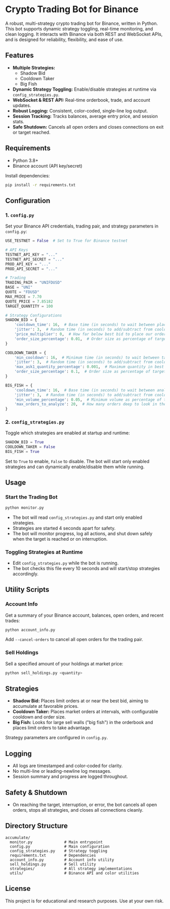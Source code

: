 # Crypto Trading Bot for Binance

A robust, multi-strategy crypto trading bot for Binance, written in Python. This bot supports dynamic strategy toggling, real-time monitoring, and clean logging. It interacts with Binance via both REST and WebSocket APIs, and is designed for reliability, flexibility, and ease of use.

## Features
- **Multiple Strategies:**
  - Shadow Bid
  - Cooldown Taker
  - Big Fish
- **Dynamic Strategy Toggling:** Enable/disable strategies at runtime via `config_strategies.py`.
- **WebSocket & REST API:** Real-time orderbook, trade, and account updates.
- **Robust Logging:** Consistent, color-coded, single-line log output.
- **Session Tracking:** Tracks balances, average entry price, and session stats.
- **Safe Shutdown:** Cancels all open orders and closes connections on exit or target reached.

## Requirements
- Python 3.8+
- Binance account (API key/secret)

Install dependencies:
```bash
pip install -r requirements.txt
```

## Configuration

### 1. `config.py`
Set your Binance API credentials, trading pair, and strategy parameters in `config.py`:

```python
USE_TESTNET = False  # Set to True for Binance testnet

# API Keys
TESTNET_API_KEY = "..."
TESTNET_API_SECRET = "..."
PROD_API_KEY = "..."
PROD_API_SECRET = "..."

# Trading
TRADING_PAIR = "UNIFDUSD"
BASE = "UNI"
QUOTE = "FDUSD"
MAX_PRICE = 7.70
QUOTE_PRICE = 7.85182
TARGET_QUANTITY = 100

# Strategy Configurations
SHADOW_BID = {
    'cooldown_time': 16,  # Base time (in seconds) to wait between placing orders
    'jitter': 3,  # Random time (in seconds) to add/subtract from cooldown for randomization
    'price_multiplier': 0,  # How far below best bid to place our order (0 = same price)
    'order_size_percentage': 0.01,  # Order size as percentage of target (10%)
}

COOLDOWN_TAKER = {
    'min_cooldown': 16,  # Minimum time (in seconds) to wait between taking orders
    'jitter': 3,  # Random time (in seconds) to add/subtract from cooldown for randomization
    'max_ask1_quantity_percentage': 0.001,  # Maximum quantity in best ask as percentage of remaining target (0.1%)
    'order_size_percentage': 0.1,  # Order size as percentage of target (10%)
}

BIG_FISH = {
    'cooldown_time': 16,  # Base time (in seconds) to wait between analyzing orderbook
    'jitter': 3,  # Random time (in seconds) to add/subtract from cooldown for randomization
    'min_volume_percentage': 0.05,  # Minimum volume as percentage of target (5%)
    'max_orders_to_analyze': 20,  # How many orders deep to look in the orderbook for big fish
}
```

### 2. `config_strategies.py`
Toggle which strategies are enabled at startup and runtime:
```python
SHADOW_BID = True
COOLDOWN_TAKER = False
BIG_FISH = True
```
Set to `True` to enable, `False` to disable. The bot will start only enabled strategies and can dynamically enable/disable them while running.

## Usage

### Start the Trading Bot
```bash
python monitor.py
```
- The bot will read `config_strategies.py` and start only enabled strategies.
- Strategies are started 4 seconds apart for safety.
- The bot will monitor progress, log all actions, and shut down safely when the target is reached or on interruption.

### Toggling Strategies at Runtime
- Edit `config_strategies.py` while the bot is running.
- The bot checks this file every 10 seconds and will start/stop strategies accordingly.

## Utility Scripts

### Account Info
Get a summary of your Binance account, balances, open orders, and recent trades:
```bash
python account_info.py
```
Add `--cancel-orders` to cancel all open orders for the trading pair.

### Sell Holdings
Sell a specified amount of your holdings at market price:
```bash
python sell_holdings.py <quantity>
```

## Strategies
- **Shadow Bid:** Places limit orders at or near the best bid, aiming to accumulate at favorable prices.
- **Cooldown Taker:** Places market orders at intervals, with configurable cooldown and order size.
- **Big Fish:** Looks for large sell walls ("big fish") in the orderbook and places limit orders to take advantage.

Strategy parameters are configured in `config.py`.

## Logging
- All logs are timestamped and color-coded for clarity.
- No multi-line or leading-newline log messages.
- Session summary and progress are logged throughout.

## Safety & Shutdown
- On reaching the target, interruption, or error, the bot cancels all open orders, stops all strategies, and closes all connections cleanly.

## Directory Structure
```
accumulate/
  monitor.py              # Main entrypoint
  config.py               # Main configuration
  config_strategies.py    # Strategy toggling
  requirements.txt        # Dependencies
  account_info.py         # Account info utility
  sell_holdings.py        # Sell utility
  strategies/             # All strategy implementations
  utils/                  # Binance API and color utilities
```

## License
This project is for educational and research purposes. Use at your own risk. 